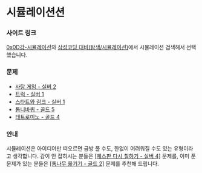 # 시뮬레이션션

### 사이트 링크

[0x0D강-시뮬레이션](https://www.acmicpc.net/workbook/view/7316)와 [삼성코딩 대비(탐색/시뮬레이션)](https://www.acmicpc.net/workbook/view/1670)에서 시뮬레이션  검색해서 선택했습니다.

### 문제

- [사탕 게임 - 실버 2](https://www.acmicpc.net/problem/3085)
- [트럭 - 실버 1](https://www.acmicpc.net/problem/13335)
- [스타트와 링크 - 실버 1](https://www.acmicpc.net/problem/14889)
- [톱니바퀴 - 골드 5](https://www.acmicpc.net/problem/14891) 
- [테트로미노 - 골드 4](https://www.acmicpc.net/problem/14500)

### 안내
시뮬레이션은 아이디어만 떠오르면 금방 풀 수도, 한없이 어려워질 수도 있는 유형이라고 생각합니다. 
감이 안 잡히시는 분들은 [[체스판 다시 칠하기 - 실버 4]](https://www.acmicpc.net/problem/1018) 문제를, 이미 푼 문제가 있는 분들은 [[통나무 옮기기 - 골드 2]](https://www.acmicpc.net/problem/1938) 문제를 추천해 드립니다. 